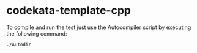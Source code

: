 # codekata-template-cpp

To compile and run the test just use the Autocompiler script by executing the following command:
    
    ./Autodir
